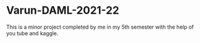 # Varun-DAML-2021-22
This is a minor project completed by me in my 5th semester with the help of you tube and kaggle.
